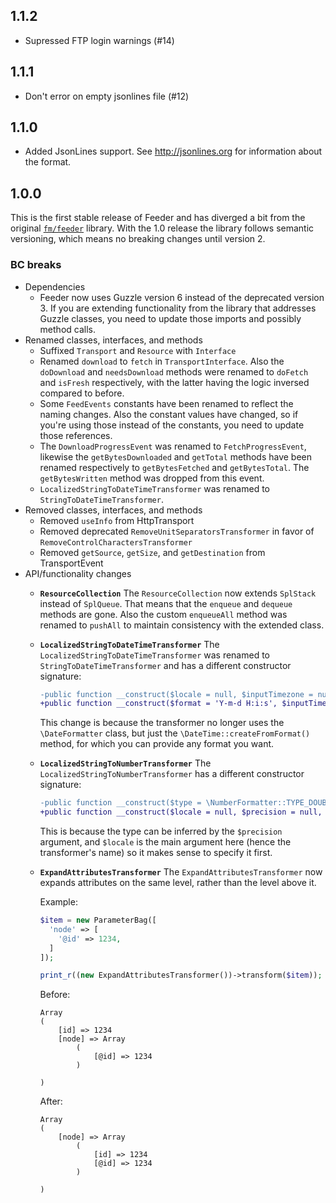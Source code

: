 ## 1.1.2

* Supressed FTP login warnings (#14)


## 1.1.1

* Don't error on empty jsonlines file (#12)


## 1.1.0

* Added JsonLines support. See http://jsonlines.org for information about the format.


## 1.0.0

This is the first stable release of Feeder and has diverged a bit from the
original [`fm/feeder`][1] library. With the 1.0 release the library follows
semantic versioning, which means no breaking changes until version 2.

[1]: https://github.com/financialmedia/feeder

### BC breaks

* Dependencies
  * Feeder now uses Guzzle version 6 instead of the deprecated version 3. If you
    are extending functionality from the library that addresses Guzzle classes,
    you need to update those imports and possibly method calls.
* Renamed classes, interfaces, and methods
  * Suffixed `Transport` and `Resource` with `Interface`
  * Renamed `download` to `fetch` in `TransportInterface`. Also the `doDownload`
    and `needsDownload` methods were renamed to `doFetch` and `isFresh`
    respectively, with the latter having the logic inversed compared to before.
  * Some `FeedEvents` constants have been renamed to reflect the naming changes.
    Also the constant values have changed, so if you're using those instead of
    the constants, you need to update those references.
  * The `DownloadProgressEvent` was renamed to `FetchProgressEvent`, likewise
    the `getBytesDownloaded` and `getTotal` methods have been renamed respectively
    to `getBytesFetched` and `getBytesTotal`. The `getBytesWritten` method was
    dropped from this event.
  * `LocalizedStringToDateTimeTransformer` was renamed to `StringToDateTimeTransformer`.
* Removed classes, interfaces, and methods
  * Removed `useInfo` from HttpTransport
  * Removed deprecated `RemoveUnitSeparatorsTransformer` in favor of `RemoveControlCharactersTransformer`
  * Removed `getSource`, `getSize`, and `getDestination` from TransportEvent
* API/functionality changes
  * **`ResourceCollection`**
    The `ResourceCollection` now extends `SplStack` instead of `SplQueue`. That
    means that the `enqueue` and `dequeue` methods are gone. Also the custom
    `enqueueAll` method was renamed to `pushAll` to maintain consistency with
    the extended class.
  * **`LocalizedStringToDateTimeTransformer`**
    The `LocalizedStringToDateTimeTransformer` was renamed to
    `StringToDateTimeTransformer` and has a different constructor signature:

    ```diff
    -public function __construct($locale = null, $inputTimezone = null, $outputTimezone = null, $dateFormat = null, $timeFormat = null, $calendar = \IntlDateFormatter::GREGORIAN, $pattern = null)
    +public function __construct($format = 'Y-m-d H:i:s', $inputTimezone = null, $outputTimezone = null, $resetFields = true)
    ```

    This change is because the transformer no longer uses the `\DateFormatter`
    class, but just the `\DateTime::createFromFormat()` method, for which you
    can provide any format you want.
  * **`LocalizedStringToNumberTransformer`**
    The `LocalizedStringToNumberTransformer` has a different constructor signature:

    ```diff
    -public function __construct($type = \NumberFormatter::TYPE_DOUBLE, $precision = null, $grouping = null, $roundingMode = null, $locale = null)
    +public function __construct($locale = null, $precision = null, $grouping = null, $roundingMode = null)
    ```

    This is because the type can be inferred by the `$precision` argument, and
    `$locale` is the main argument here (hence the transformer's name) so it
    makes sense to specify it first.
  * **`ExpandAttributesTransformer`**
    The `ExpandAttributesTransformer` now expands attributes on the same level,
    rather than the level above it.

    Example:

    ```php
    $item = new ParameterBag([
      'node' => [
        '@id' => 1234,
      ]
    ]);

    print_r((new ExpandAttributesTransformer())->transform($item));
    ```

    Before:

    ```
    Array
    (
        [id] => 1234
        [node] => Array
            (
                [@id] => 1234
            )

    )
    ```

    After:

    ```
    Array
    (
        [node] => Array
            (
                [id] => 1234
                [@id] => 1234
            )

    )
    ```
